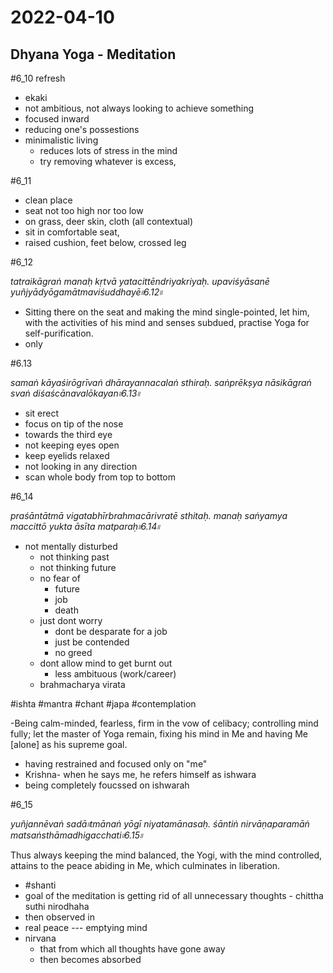 # 2022-04-10
## Dhyana Yoga - Meditation 
#6_10 refresh

- ekaki
- not ambitious, not always looking to achieve something
- focused inward
- reducing one's possestions
- minimalistic living
    - reduces lots of stress in the mind
    - try removing whatever is excess, 

#6_11
- clean place
- seat not too high nor too low
- on grass, deer skin, cloth (all contextual) 
- sit in comfortable seat,
- raised cushion, feet below, crossed leg

#6_12

_tatraikāgraṅ manaḥ kṛtvā yatacittēndriyakriyaḥ.
upaviśyāsanē yuñjyādyōgamātmaviśuddhayē৷৷6.12৷৷_

- Sitting there on the seat and making the mind single-pointed, let him, with the activities of his mind and senses subdued, practise Yoga for self-purification.
- only 

#6.13

_samaṅ kāyaśirōgrīvaṅ dhārayannacalaṅ sthiraḥ.
saṅprēkṣya nāsikāgraṅ svaṅ diśaścānavalōkayan৷৷6.13৷৷_

- sit erect
- focus on tip of the nose
- towards the third eye
- not keeping eyes open
- keep eyelids relaxed
- not looking in any direction
- scan whole body from top to bottom

#6_14

_praśāntātmā vigatabhīrbrahmacārivratē sthitaḥ.
manaḥ saṅyamya maccittō yukta āsīta matparaḥ৷৷6.14৷৷_
- not mentally disturbed
    - not thinking past
    - not thinking future
    - no fear of 
        - future
        - job
        - death
    - just dont worry
        - dont be desparate for a job
        - just be contended
        - no greed
    - dont allow mind to get burnt out
        - less ambituous (work/career) 
    - brahmacharya virata


#ishta
#mantra
#chant
#japa
#contemplation

-Being calm-minded, fearless, firm in the vow of celibacy; controlling mind fully; let the master of Yoga remain, fixing his mind in Me and having Me [alone] as his supreme goal.

- having restrained and focused only on "me"
- Krishna- when he says me, he refers himself as ishwara
- being completely foucssed on ishwarah


#6_15

_yuñjannēvaṅ sadā৷৷tmānaṅ yōgī niyatamānasaḥ.
śāntiṅ nirvāṇaparamāṅ matsaṅsthāmadhigacchati৷৷6.15৷৷_

Thus always keeping the mind balanced, the Yogi, with the mind controlled, attains to the peace abiding in Me, which culminates in liberation.

- #shanti
- goal of the meditation is getting rid of all unnecessary thoughts - chittha suthi nirodhaha
- then observed in 
- real peace --- emptying mind
- nirvana 
    - that from which all thoughts have gone away
    - then becomes absorbed


